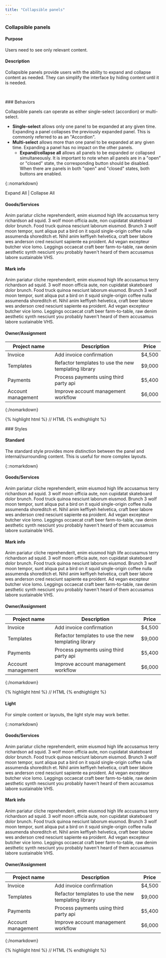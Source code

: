 ```yaml
---
title: "Collapsible panels"
---
```


<div class="pl-pattern">
<h3>Collapsible panels</h3>

#### Purpose
Users need to see only relevant content.

#### Description
Collapsible panels provide users with the ability to expand and collapse content as needed. They can simplify the interface by hiding content until it is needed.

&nbsp;

</div>

<div class="pl-pattern">
### Behaviors

Collapsible panels can operate as either single-select (accordion) or multi-select.

- __Single-select__ allows only one panel to be expanded at any given time. Expanding a panel collapses the previously expanded panel. This is commonly referred to as an "Accordion". 
- __Multi-select__ allows more than one panel to be expanded at any given time. Expanding a panel has no impact on the other panels.
  - __Expand/collapse all__ allows all panels to be expanded or collapsed simultaneously. It is important to note when all panels are in a "open" or "closed" state, the corresponding button should be disabled. When there are panels in both "open" and "closed" states, both buttons are enabled.

{::nomarkdown}
<div class="pl-preview">
    <div class="panel-toggler">
      <a id="expand-all">Expand All</a>&nbsp;|&nbsp;<a id="collapse-all">Collapse All</a>
    </div>
    <div class="panel-group" id="3accordion" role="tablist" aria-multiselectable="true">
      <div class="panel panel-default">
        <div class="panel-heading" role="tab" id="3headingOne" data-target="#3collapseOne" aria-expanded="true" data-toggle="collapse" aria-controls="3collapseOne">
          <h4 class="panel-title">
              <i class="icon icon-angle-right" ></i>Goods/Services
          </h4>
        </div>
        <div id="3collapseOne" class="panel-collapse collapse" role="tabpanel" aria-labelledby="3headingOne">
          <div class="panel-body">
            Anim pariatur cliche reprehenderit, enim eiusmod high life accusamus terry richardson ad squid. 3 wolf moon officia aute, non cupidatat skateboard dolor brunch. Food truck quinoa nesciunt laborum eiusmod. Brunch 3 wolf moon tempor, sunt aliqua put a bird on it squid single-origin coffee nulla assumenda shoreditch et. Nihil anim keffiyeh helvetica, craft beer labore wes anderson cred nesciunt sapiente ea proident. Ad vegan excepteur butcher vice lomo. Leggings occaecat craft beer farm-to-table, raw denim aesthetic synth nesciunt you probably haven't heard of them accusamus labore sustainable VHS.
          </div>
        </div>
      </div>
      <div class="panel panel-default">
        <div class="panel-heading" role="tab" id="3headingTwo" data-target="#3collapseTwo" aria-expanded="false" data-toggle="collapse" aria-controls="3collapseTwo">
          <h4 class="panel-title">
              <i class="icon icon-angle-right" ></i>Mark info
          </h4>
        </div>
        <div id="3collapseTwo" class="panel-collapse collapse" role="tabpanel" aria-labelledby="3headingTwo">
          <div class="panel-body">
            Anim pariatur cliche reprehenderit, enim eiusmod high life accusamus terry richardson ad squid. 3 wolf moon officia aute, non cupidatat skateboard dolor brunch. Food truck quinoa nesciunt laborum eiusmod. Brunch 3 wolf moon tempor, sunt aliqua put a bird on it squid single-origin coffee nulla assumenda shoreditch et. Nihil anim keffiyeh helvetica, craft beer labore wes anderson cred nesciunt sapiente ea proident. Ad vegan excepteur butcher vice lomo. Leggings occaecat craft beer farm-to-table, raw denim aesthetic synth nesciunt you probably haven't heard of them accusamus labore sustainable VHS.
          </div>
        </div>
      </div>
      <div class="panel panel-default">
        <div class="panel-heading" role="tab" id="3headingThree" data-target="#3collapseThree" aria-expanded="false" data-toggle="collapse" aria-controls="3collapseThree">
          <h4 class="panel-title">
              <i class="icon icon-angle-right" ></i>Owner/Assignment
          </h4>
        </div>
        <div id="3collapseThree" class="panel-collapse collapse" role="tabpanel" aria-labelledby="3headingThree">
          <table class="table table-striped">
            <thead>
                <tr>
                    <th>Project name</th>
                    <th>Description</th>
                    <th>Price</th>
                </tr>
            </thead>
            <tbody>
                <tr>
                    <td>Invoice</td>
                    <td><span >Add invoice confirmation</span></td>
                    <td><span >$4,500</span></td>
                </tr>
                <tr>
                    <td>Templates</td>
                    <td><span >Refactor templates to use the new templating library</span></td>
                    <td><span >$9,000</span></td>
                </tr>
                <tr>
                    <td>Payments</td>
                    <td><span >Process payments using third party api</span></td>
                    <td><span >$5,400</span></td>
                </tr>
                <tr>
                    <td>Account management</td>
                    <td><span >Improve account management workflow</span></td>
                    <td><span >$6,000</span></td>
                </tr>
            </tbody>
          </table>
        </div>
      </div>
    </div>
</div>
{:/nomarkdown}

{% highlight html %}
// HTML
{% endhighlight %}

</div>

<div class="pl-pattern">
### Styles

#### Standard 

The standard style provides more distinction between the panel and internal/surrounding content. This is useful for more complex layouts.

{::nomarkdown}
<div class="pl-preview">
    <div class="panel-group" id="accordion" role="tablist" aria-multiselectable="true">
      <div class="panel panel-default">
        <div class="panel-heading" role="tab" id="headingOne" data-parent="#accordion" data-target="#collapseOne" aria-expanded="true" data-toggle="collapse" aria-controls="collapseOne">
          <h4 class="panel-title">
              <i class="icon icon-angle-right" ></i>Goods/Services
          </h4>
        </div>
        <div id="collapseOne" class="panel-collapse collapse in" role="tabpanel" aria-labelledby="headingOne">
          <div class="panel-body">
            Anim pariatur cliche reprehenderit, enim eiusmod high life accusamus terry richardson ad squid. 3 wolf moon officia aute, non cupidatat skateboard dolor brunch. Food truck quinoa nesciunt laborum eiusmod. Brunch 3 wolf moon tempor, sunt aliqua put a bird on it squid single-origin coffee nulla assumenda shoreditch et. Nihil anim keffiyeh helvetica, craft beer labore wes anderson cred nesciunt sapiente ea proident. Ad vegan excepteur butcher vice lomo. Leggings occaecat craft beer farm-to-table, raw denim aesthetic synth nesciunt you probably haven't heard of them accusamus labore sustainable VHS.
          </div>
        </div>
      </div>
      <div class="panel panel-default">
        <div class="panel-heading" role="tab" id="headingTwo" data-parent="#accordion" data-target="#collapseTwo" aria-expanded="false" data-toggle="collapse" aria-controls="collapseTwo">
          <h4 class="panel-title">
              <i class="icon icon-angle-right" ></i>Mark info
          </h4>
        </div>
        <div id="collapseTwo" class="panel-collapse collapse" role="tabpanel" aria-labelledby="headingTwo">
          <div class="panel-body">
            Anim pariatur cliche reprehenderit, enim eiusmod high life accusamus terry richardson ad squid. 3 wolf moon officia aute, non cupidatat skateboard dolor brunch. Food truck quinoa nesciunt laborum eiusmod. Brunch 3 wolf moon tempor, sunt aliqua put a bird on it squid single-origin coffee nulla assumenda shoreditch et. Nihil anim keffiyeh helvetica, craft beer labore wes anderson cred nesciunt sapiente ea proident. Ad vegan excepteur butcher vice lomo. Leggings occaecat craft beer farm-to-table, raw denim aesthetic synth nesciunt you probably haven't heard of them accusamus labore sustainable VHS.
          </div>
        </div>
      </div>
      <div class="panel panel-default">
        <div class="panel-heading" role="tab" id="headingThree" data-parent="#accordion" data-target="#collapseThree" aria-expanded="false" data-toggle="collapse" aria-controls="collapseThree">
          <h4 class="panel-title">
              <i class="icon icon-angle-right" ></i>Owner/Assignment
          </h4>
        </div>
        <div id="collapseThree" class="panel-collapse collapse" role="tabpanel" aria-labelledby="headingThree">
          <table class="table table-striped">
            <thead>
                <tr>
                    <th>Project name</th>
                    <th>Description</th>
                    <th>Price</th>
                </tr>
            </thead>
            <tbody>
                <tr>
                    <td>Invoice</td>
                    <td><span >Add invoice confirmation</span></td>
                    <td><span >$4,500</span></td>
                </tr>
                <tr>
                    <td>Templates</td>
                    <td><span >Refactor templates to use the new templating library</span></td>
                    <td><span >$9,000</span></td>
                </tr>
                <tr>
                    <td>Payments</td>
                    <td><span >Process payments using third party api</span></td>
                    <td><span >$5,400</span></td>
                </tr>
                <tr>
                    <td>Account management</td>
                    <td><span >Improve account management workflow</span></td>
                    <td><span >$6,000</span></td>
                </tr>
            </tbody>
          </table>
        </div>
      </div>
    </div>
</div>
{:/nomarkdown}

{% highlight html %}
// HTML
{% endhighlight %}

#### Light 

For simple content or layouts, the light style may work better.

{::nomarkdown}
<div class="pl-preview">
    <div class="panel-group" id="2accordion" role="tablist" aria-multiselectable="true">
      <div class="panel">
        <div class="panel-heading" role="tab" id="2headingOne" data-parent="#2accordion" data-target="#2collapseOne" aria-expanded="true" data-toggle="collapse" aria-controls="2collapseOne">
          <h4 class="panel-title">
              <i class="icon icon-angle-right" ></i>Goods/Services
          </h4>
        </div>
        <div id="2collapseOne" class="panel-collapse collapse in" role="tabpanel" aria-labelledby="2headingOne">
          <div class="panel-body">
            Anim pariatur cliche reprehenderit, enim eiusmod high life accusamus terry richardson ad squid. 3 wolf moon officia aute, non cupidatat skateboard dolor brunch. Food truck quinoa nesciunt laborum eiusmod. Brunch 3 wolf moon tempor, sunt aliqua put a bird on it squid single-origin coffee nulla assumenda shoreditch et. Nihil anim keffiyeh helvetica, craft beer labore wes anderson cred nesciunt sapiente ea proident. Ad vegan excepteur butcher vice lomo. Leggings occaecat craft beer farm-to-table, raw denim aesthetic synth nesciunt you probably haven't heard of them accusamus labore sustainable VHS.
          </div>
        </div>
      </div>
      <div class="panel">
        <div class="panel-heading" role="tab" id="2headingTwo" data-parent="#2accordion" data-target="#2collapseTwo" aria-expanded="false" data-toggle="collapse" aria-controls="2collapseTwo">
          <h4 class="panel-title">
              <i class="icon icon-angle-right" ></i>Mark info
          </h4>
        </div>
        <div id="2collapseTwo" class="panel-collapse collapse" role="tabpanel" aria-labelledby="2headingTwo">
          <div class="panel-body">
            Anim pariatur cliche reprehenderit, enim eiusmod high life accusamus terry richardson ad squid. 3 wolf moon officia aute, non cupidatat skateboard dolor brunch. Food truck quinoa nesciunt laborum eiusmod. Brunch 3 wolf moon tempor, sunt aliqua put a bird on it squid single-origin coffee nulla assumenda shoreditch et. Nihil anim keffiyeh helvetica, craft beer labore wes anderson cred nesciunt sapiente ea proident. Ad vegan excepteur butcher vice lomo. Leggings occaecat craft beer farm-to-table, raw denim aesthetic synth nesciunt you probably haven't heard of them accusamus labore sustainable VHS.
          </div>
        </div>
      </div>
      <div class="panel">
        <div class="panel-heading" role="tab" id="2headingThree" data-parent="#2accordion" data-target="#2collapseThree" aria-expanded="false" data-toggle="collapse" aria-controls="2collapseThree">
          <h4 class="panel-title">
              <i class="icon icon-angle-right" ></i>Owner/Assignment
          </h4>
        </div>
        <div id="2collapseThree" class="panel-collapse collapse" role="tabpanel" aria-labelledby="2headingThree">
          <table class="table table-striped">
            <thead>
                <tr>
                    <th>Project name</th>
                    <th>Description</th>
                    <th>Price</th>
                </tr>
            </thead>
            <tbody>
                <tr>
                    <td>Invoice</td>
                    <td><span >Add invoice confirmation</span></td>
                    <td><span >$4,500</span></td>
                </tr>
                <tr>
                    <td>Templates</td>
                    <td><span >Refactor templates to use the new templating library</span></td>
                    <td><span >$9,000</span></td>
                </tr>
                <tr>
                    <td>Payments</td>
                    <td><span >Process payments using third party api</span></td>
                    <td><span >$5,400</span></td>
                </tr>
                <tr>
                    <td>Account management</td>
                    <td><span >Improve account management workflow</span></td>
                    <td><span >$6,000</span></td>
                </tr>
            </tbody>
          </table>
        </div>
      </div>
    </div>
</div>
{:/nomarkdown}

{% highlight html %}
// HTML
{% endhighlight %}

</div>
